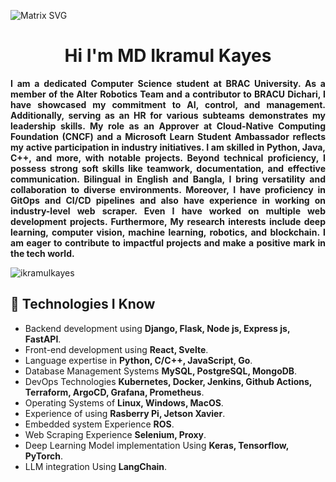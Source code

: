   ![Matrix SVG](https://raw.githubusercontent.com/rodrigograca31/rodrigograca31/master/matrix.svg)
<h1 align="center">Hi I'm MD Ikramul Kayes</h1>

<p align="center" style="text-align:justify">
  <strong>
    I am a dedicated Computer Science student at BRAC University. As a member of the Alter Robotics Team and a contributor to BRACU Dichari, I have showcased my commitment to AI, control, and management. Additionally, serving as an HR for various subteams demonstrates my leadership skills. My role as an Approver at Cloud-Native Computing Foundation (CNCF) and a Microsoft Learn Student Ambassador reflects my active participation in industry initiatives. I am skilled in Python, Java, C++, and more, with notable projects. Beyond technical proficiency, I possess strong soft skills like teamwork, documentation, and effective communication. Bilingual in English and Bangla, I bring versatility and collaboration to diverse environments. Moreover, I have proficiency in GitOps and CI/CD pipelines and also have experience in working on industry-level web scraper. Even I have worked on multiple web development projects. Furthermore, My research interests include deep learning, computer vision, machine learning, robotics, and blockchain. I am eager to contribute to impactful projects and make a positive mark in the tech world.
  </strong>
</p>




<p align="left"> <img src="https://komarev.com/ghpvc/?username=ikramulkayes&label=Profile%20views&color=0e75b6&style=flat" alt="ikramulkayes" /> </p>

## 🔧 Technologies I Know



- Backend development using **Django, Flask, Node js, Express js, FastAPI**.
- Front-end development using **React, Svelte**.
- Language expertise in **Python, C/C++, JavaScript, Go**.
- Database Management Systems **MySQL, PostgreSQL, MongoDB**.
- DevOps Technologies **Kubernetes, Docker, Jenkins, Github Actions, Terraform, ArgoCD, Grafana, Prometheus**.
- Operating Systems of **Linux, Windows, MacOS**.
- Experience of using **Rasberry Pi, Jetson Xavier**.
- Embedded system Experience **ROS**.
- Web Scraping Experience **Selenium, Proxy**.
- Deep Learning Model implementation Using **Keras, Tensorflow, PyTorch**.
- LLM integration Using **LangChain**.



